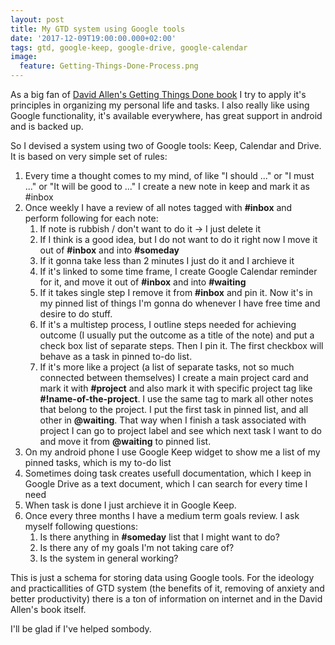 ```yaml
---
layout: post
title: My GTD system using Google tools 
date: '2017-12-09T19:00:00.000+02:00'
tags: gtd, google-keep, google-drive, google-calendar
image:
  feature: Getting-Things-Done-Process.png
---
```


As a big fan of [David Allen's Getting Things Done book](http://gettingthingsdone.com/) I try to apply it's principles in organizing my personal life and tasks. I also really like using Google functionality, it's available everywhere, has great support in android and is backed up.

So I devised a system using two of Google tools: Keep, Calendar and Drive. It is based on very simple set of rules:

1. Every time a thought comes to my mind, of like "I should ..." or "I must ..." or "It will be good to ..." I create a new note in keep and mark it as #inbox
1. Once weekly I have a review of all notes tagged with **#inbox** and perform following for each note:
	1. If note is rubbish / don't want to do it -> I just delete it
	1. If I think is a good idea, but I do not want to do it right now I move it out of **#inbox** and into **#someday**
	1. If it gonna take less than 2 minutes I just do it and I archieve it
	1. If it's linked to some time frame, I create Google Calendar reminder for it, and move it out of **#inbox** and into **#waiting**
	1. If it takes single step I remove it from **#inbox** and pin it. Now it's in my pinned list of things I'm gonna do whenever I have free time and desire to do stuff.
	1. If it's a multistep process, I outline steps needed for achieving outcome (I usually put the outcome as a title of the note) and put a check box list of separate steps. Then I pin it. The first checkbox will behave as a task in pinned to-do list.
	1. If it's more like a project (a list of separate tasks, not so much connected between themselves) I create a main project card and mark it with **#project** and also mark it with specific project tag like **#!name-of-the-project**. I use the same tag to mark all other notes that belong to the project. I put the first task in pinned list, and all other in **@waiting**. That way when I finish a task associated with project I can go to project label and see which next task I want to do and move it from **@waiting** to pinned list.
1. On my android phone I use Google Keep widget to show me a list of my pinned tasks, which is my to-do list
1. Sometimes doing task creates usefull documentation, which I keep in Google Drive as a text document, which I can search for every time I need
1. When task is done I just archieve it in Google Keep.
1. Once every three months I have a medium term goals review. I ask myself following questions:
	1. Is there anything in **#someday** list that I might want to do?
	1. Is there any of my goals I'm not taking care of?
	1. Is the system in general working?

This is just a schema for storing data using Google tools. For the ideology and practicallities of GTD system (the benefits of it, removing of anxiety and better productivity) there is a ton of information on internet and in the David Allen's book itself.

I'll be glad if I've helped sombody.
